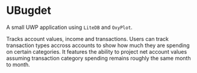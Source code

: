 # UBugdet 

A small UWP application using `LiteDB` and `OxyPlot`.

Tracks account values, income and transactions. Users can track transaction types accross accounts to show how much they are spending on certain categories.
It features the ability to project net account values assuming transaction category spending remains roughly the same month to month.